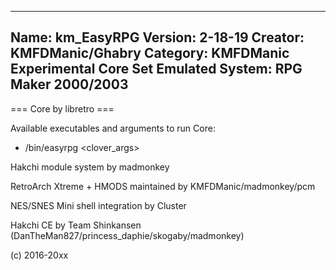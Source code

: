 -----------------------
Name: km_EasyRPG
Version: 2-18-19
Creator: KMFDManic/Ghabry
Category: KMFDManic Experimental Core Set
Emulated System: RPG Maker 2000/2003
-----------------------
=== Core by libretro ===

Available executables and arguments to run Core:
- /bin/easyrpg <rom> <clover_args>

Hakchi module system by madmonkey

RetroArch Xtreme + HMODS maintained by KMFDManic/madmonkey/pcm

NES/SNES Mini shell integration by Cluster

Hakchi CE by Team Shinkansen (DanTheMan827/princess_daphie/skogaby/madmonkey)

(c) 2016-20xx
